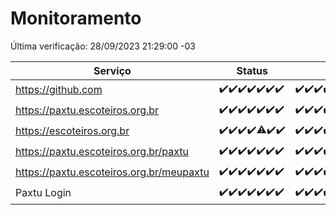 # Monitoramento

Última verificação: 28/09/2023 21:29:00 -03

|Serviço|Status|Últimas 24h|
|---|---|---|
|https://github.com|<span title="2023-09-22: OK=24">✔️</span><span title="2023-09-23: OK=24">✔️</span><span title="2023-09-24: OK=24">✔️</span><span title="2023-09-25: OK=24">✔️</span><span title="2023-09-26: OK=24">✔️</span><span title="2023-09-27: OK=24">✔️</span><span title="2023-09-28: OK=1">✔️</span>|<span title="27/09/2023 22:40:00 -03 : 200">✔️</span><span title="27/09/2023 23:13:00 -03 : 200">✔️</span><span title="28/09/2023 00:06:00 -03 : 200">✔️</span><span title="28/09/2023 01:07:00 -03 : 200">✔️</span><span title="28/09/2023 02:04:00 -03 : 200">✔️</span><span title="28/09/2023 03:08:00 -03 : 200">✔️</span><span title="28/09/2023 04:05:00 -03 : 200">✔️</span><span title="28/09/2023 05:08:00 -03 : 200">✔️</span><span title="28/09/2023 06:05:00 -03 : 200">✔️</span><span title="28/09/2023 07:06:00 -03 : 200">✔️</span><span title="28/09/2023 08:03:00 -03 : 200">✔️</span><span title="28/09/2023 09:10:00 -03 : 200">✔️</span><span title="28/09/2023 10:09:00 -03 : 200">✔️</span><span title="28/09/2023 11:05:00 -03 : 200">✔️</span><span title="28/09/2023 12:06:00 -03 : 200">✔️</span><span title="28/09/2023 13:07:00 -03 : 200">✔️</span><span title="28/09/2023 14:04:00 -03 : 200">✔️</span><span title="28/09/2023 15:07:00 -03 : 200">✔️</span><span title="28/09/2023 16:03:00 -03 : 200">✔️</span><span title="28/09/2023 17:06:00 -03 : 200">✔️</span><span title="28/09/2023 18:03:00 -03 : 200">✔️</span><span title="28/09/2023 19:04:00 -03 : 200">✔️</span><span title="28/09/2023 20:05:00 -03 : 200">✔️</span><span title="28/09/2023 21:28:00 -03 : 200">✔️</span>|
|https://paxtu.escoteiros.org.br|<span title="2023-09-22: OK=24">✔️</span><span title="2023-09-23: OK=24">✔️</span><span title="2023-09-24: OK=24">✔️</span><span title="2023-09-25: OK=24">✔️</span><span title="2023-09-26: OK=24">✔️</span><span title="2023-09-27: OK=24">✔️</span><span title="2023-09-28: OK=1">✔️</span>|<span title="27/09/2023 22:40:00 -03 : 200">✔️</span><span title="27/09/2023 23:13:00 -03 : 200">✔️</span><span title="28/09/2023 00:06:00 -03 : 200">✔️</span><span title="28/09/2023 01:07:00 -03 : 200">✔️</span><span title="28/09/2023 02:04:00 -03 : 200">✔️</span><span title="28/09/2023 03:08:00 -03 : 200">✔️</span><span title="28/09/2023 04:05:00 -03 : 200">✔️</span><span title="28/09/2023 05:08:00 -03 : 200">✔️</span><span title="28/09/2023 06:05:00 -03 : 200">✔️</span><span title="28/09/2023 07:06:00 -03 : 200">✔️</span><span title="28/09/2023 08:03:00 -03 : 200">✔️</span><span title="28/09/2023 09:10:00 -03 : 200">✔️</span><span title="28/09/2023 10:09:00 -03 : 200">✔️</span><span title="28/09/2023 11:05:00 -03 : 200">✔️</span><span title="28/09/2023 12:06:00 -03 : 200">✔️</span><span title="28/09/2023 13:07:00 -03 : 200">✔️</span><span title="28/09/2023 14:04:00 -03 : 200">✔️</span><span title="28/09/2023 15:07:00 -03 : 200">✔️</span><span title="28/09/2023 16:03:00 -03 : 200">✔️</span><span title="28/09/2023 17:06:00 -03 : 200">✔️</span><span title="28/09/2023 18:03:00 -03 : 200">✔️</span><span title="28/09/2023 19:04:00 -03 : 200">✔️</span><span title="28/09/2023 20:05:00 -03 : 200">✔️</span><span title="28/09/2023 21:28:00 -03 : 200">✔️</span>|
|https://escoteiros.org.br|<span title="2023-09-22: OK=24">✔️</span><span title="2023-09-23: OK=24">✔️</span><span title="2023-09-24: OK=24">✔️</span><span title="2023-09-25: OK=24">✔️</span><span title="2023-09-26: OK=23, Falhas=1">⚠️</span><span title="2023-09-27: OK=24">✔️</span><span title="2023-09-28: OK=1">✔️</span>|<span title="27/09/2023 22:40:00 -03 : 200">✔️</span><span title="27/09/2023 23:13:00 -03 : 200">✔️</span><span title="28/09/2023 00:06:00 -03 : 200">✔️</span><span title="28/09/2023 01:07:00 -03 : 200">✔️</span><span title="28/09/2023 02:04:00 -03 : 200">✔️</span><span title="28/09/2023 03:08:00 -03 : 200">✔️</span><span title="28/09/2023 04:05:00 -03 : 200">✔️</span><span title="28/09/2023 05:08:00 -03 : 200">✔️</span><span title="28/09/2023 06:05:00 -03 : 200">✔️</span><span title="28/09/2023 07:06:00 -03 : 200">✔️</span><span title="28/09/2023 08:03:00 -03 : 200">✔️</span><span title="28/09/2023 09:10:00 -03 : 200">✔️</span><span title="28/09/2023 10:09:00 -03 : 200">✔️</span><span title="28/09/2023 11:05:00 -03 : 200">✔️</span><span title="28/09/2023 12:06:00 -03 : 200">✔️</span><span title="28/09/2023 13:07:00 -03 : 200">✔️</span><span title="28/09/2023 14:04:00 -03 : 200">✔️</span><span title="28/09/2023 15:07:00 -03 : 200">✔️</span><span title="28/09/2023 16:03:00 -03 : 200">✔️</span><span title="28/09/2023 17:06:00 -03 : 200">✔️</span><span title="28/09/2023 18:03:00 -03 : 200">✔️</span><span title="28/09/2023 19:04:00 -03 : 200">✔️</span><span title="28/09/2023 20:05:00 -03 : 200">✔️</span><span title="28/09/2023 21:28:00 -03 : 200">✔️</span>|
|https://paxtu.escoteiros.org.br/paxtu|<span title="2023-09-22: OK=24">✔️</span><span title="2023-09-23: OK=24">✔️</span><span title="2023-09-24: OK=24">✔️</span><span title="2023-09-25: OK=24">✔️</span><span title="2023-09-26: OK=24">✔️</span><span title="2023-09-27: OK=24">✔️</span><span title="2023-09-28: OK=1">✔️</span>|<span title="27/09/2023 22:40:00 -03 : 200">✔️</span><span title="27/09/2023 23:13:00 -03 : 200">✔️</span><span title="28/09/2023 00:06:00 -03 : 200">✔️</span><span title="28/09/2023 01:07:00 -03 : 200">✔️</span><span title="28/09/2023 02:04:00 -03 : 200">✔️</span><span title="28/09/2023 03:08:00 -03 : 200">✔️</span><span title="28/09/2023 04:05:00 -03 : 200">✔️</span><span title="28/09/2023 05:08:00 -03 : 200">✔️</span><span title="28/09/2023 06:05:00 -03 : 200">✔️</span><span title="28/09/2023 07:06:00 -03 : 200">✔️</span><span title="28/09/2023 08:03:00 -03 : 200">✔️</span><span title="28/09/2023 09:10:00 -03 : 200">✔️</span><span title="28/09/2023 10:09:00 -03 : 200">✔️</span><span title="28/09/2023 11:05:00 -03 : 200">✔️</span><span title="28/09/2023 12:06:00 -03 : 200">✔️</span><span title="28/09/2023 13:07:00 -03 : 200">✔️</span><span title="28/09/2023 14:04:00 -03 : 200">✔️</span><span title="28/09/2023 15:07:00 -03 : 200">✔️</span><span title="28/09/2023 16:03:00 -03 : 200">✔️</span><span title="28/09/2023 17:06:00 -03 : 200">✔️</span><span title="28/09/2023 18:04:00 -03 : 200">✔️</span><span title="28/09/2023 19:04:00 -03 : 200">✔️</span><span title="28/09/2023 20:05:00 -03 : 200">✔️</span><span title="28/09/2023 21:29:00 -03 : 200">✔️</span>|
|https://paxtu.escoteiros.org.br/meupaxtu|<span title="2023-09-22: OK=24">✔️</span><span title="2023-09-23: OK=24">✔️</span><span title="2023-09-24: OK=24">✔️</span><span title="2023-09-25: OK=24">✔️</span><span title="2023-09-26: OK=24">✔️</span><span title="2023-09-27: OK=24">✔️</span><span title="2023-09-28: OK=1">✔️</span>|<span title="27/09/2023 22:40:00 -03 : 200">✔️</span><span title="27/09/2023 23:13:00 -03 : 200">✔️</span><span title="28/09/2023 00:06:00 -03 : 200">✔️</span><span title="28/09/2023 01:07:00 -03 : 200">✔️</span><span title="28/09/2023 02:05:00 -03 : 200">✔️</span><span title="28/09/2023 03:08:00 -03 : 200">✔️</span><span title="28/09/2023 04:05:00 -03 : 200">✔️</span><span title="28/09/2023 05:08:00 -03 : 200">✔️</span><span title="28/09/2023 06:05:00 -03 : 200">✔️</span><span title="28/09/2023 07:06:00 -03 : 200">✔️</span><span title="28/09/2023 08:03:00 -03 : 200">✔️</span><span title="28/09/2023 09:10:00 -03 : 200">✔️</span><span title="28/09/2023 10:09:00 -03 : 200">✔️</span><span title="28/09/2023 11:05:00 -03 : 200">✔️</span><span title="28/09/2023 12:06:00 -03 : 200">✔️</span><span title="28/09/2023 13:07:00 -03 : 200">✔️</span><span title="28/09/2023 14:04:00 -03 : 200">✔️</span><span title="28/09/2023 15:07:00 -03 : 200">✔️</span><span title="28/09/2023 16:03:00 -03 : 200">✔️</span><span title="28/09/2023 17:06:00 -03 : 200">✔️</span><span title="28/09/2023 18:04:00 -03 : 200">✔️</span><span title="28/09/2023 19:04:00 -03 : 200">✔️</span><span title="28/09/2023 20:05:00 -03 : 200">✔️</span><span title="28/09/2023 21:29:00 -03 : 200">✔️</span>|
|Paxtu Login|<span title="2023-09-22: OK=24">✔️</span><span title="2023-09-23: OK=24">✔️</span><span title="2023-09-24: OK=24">✔️</span><span title="2023-09-25: OK=24">✔️</span><span title="2023-09-26: OK=24">✔️</span><span title="2023-09-27: OK=24">✔️</span><span title="2023-09-28: OK=1">✔️</span>|<span title="27/09/2023 22:40:00 -03 : 200">✔️</span><span title="27/09/2023 23:13:00 -03 : 200">✔️</span><span title="28/09/2023 00:06:00 -03 : 200">✔️</span><span title="28/09/2023 01:07:00 -03 : 200">✔️</span><span title="28/09/2023 02:05:00 -03 : 200">✔️</span><span title="28/09/2023 03:08:00 -03 : 200">✔️</span><span title="28/09/2023 04:05:00 -03 : 200">✔️</span><span title="28/09/2023 05:08:00 -03 : 200">✔️</span><span title="28/09/2023 06:05:00 -03 : 200">✔️</span><span title="28/09/2023 07:06:00 -03 : 200">✔️</span><span title="28/09/2023 08:03:00 -03 : 200">✔️</span><span title="28/09/2023 09:10:00 -03 : 200">✔️</span><span title="28/09/2023 10:09:00 -03 : 200">✔️</span><span title="28/09/2023 11:05:00 -03 : 200">✔️</span><span title="28/09/2023 12:06:00 -03 : 200">✔️</span><span title="28/09/2023 13:07:00 -03 : 200">✔️</span><span title="28/09/2023 14:04:00 -03 : 200">✔️</span><span title="28/09/2023 15:07:00 -03 : 200">✔️</span><span title="28/09/2023 16:03:00 -03 : 200">✔️</span><span title="28/09/2023 17:06:00 -03 : 200">✔️</span><span title="28/09/2023 18:04:00 -03 : 200">✔️</span><span title="28/09/2023 19:04:00 -03 : 200">✔️</span><span title="28/09/2023 20:05:00 -03 : 200">✔️</span><span title="28/09/2023 21:29:00 -03 : 200">✔️</span>|
